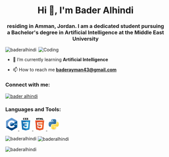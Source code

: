 <h1 align="center">Hi 👋, I'm Bader Alhindi</h1>
<h3 align="center">residing in Amman, Jordan. I am a dedicated student pursuing a Bachelor's degree in Artificial Intelligence at the Middle East University</h3>

<img align="right" alt="Coding" width="400" src="https://assets.pinterest.com/ext/embed.html?id=952722496157596064.gif">

<p align="left"> <img src="https://komarev.com/ghpvc/?username=baderalhindi&label=Profile%20views&color=0e75b6&style=flat" alt="baderalhindi" /> </p>

- 🌱 I’m currently learning **Artificial Intelligence**

- 📫 How to reach me **baderayman43@gmail.com**

<h3 align="left">Connect with me:</h3>
<p align="left">
<a href="https://linkedin.com/in/bader alhindi" target="blank"><img align="center" src="https://raw.githubusercontent.com/rahuldkjain/github-profile-readme-generator/master/src/images/icons/Social/linked-in-alt.svg" alt="bader alhindi" height="30" width="40" /></a>
</p>

<h3 align="left">Languages and Tools:</h3>
<p align="left"> <a href="https://www.w3schools.com/cpp/" target="_blank" rel="noreferrer"> <img src="https://raw.githubusercontent.com/devicons/devicon/master/icons/cplusplus/cplusplus-original.svg" alt="cplusplus" width="40" height="40"/> </a> <a href="https://www.w3schools.com/css/" target="_blank" rel="noreferrer"> <img src="https://raw.githubusercontent.com/devicons/devicon/master/icons/css3/css3-original-wordmark.svg" alt="css3" width="40" height="40"/> </a> <a href="https://www.w3.org/html/" target="_blank" rel="noreferrer"> <img src="https://raw.githubusercontent.com/devicons/devicon/master/icons/html5/html5-original-wordmark.svg" alt="html5" width="40" height="40"/> </a> <a href="https://www.python.org" target="_blank" rel="noreferrer"> <img src="https://raw.githubusercontent.com/devicons/devicon/master/icons/python/python-original.svg" alt="python" width="40" height="40"/> </a> </p>

<p><img align="left" src="https://github-readme-stats.vercel.app/api/top-langs?username=baderalhindi&show_icons=true&locale=en&layout=compact" alt="baderalhindi" /></p>

<p>&nbsp;<img align="center" src="https://github-readme-stats.vercel.app/api?username=baderalhindi&show_icons=true&locale=en" alt="baderalhindi" /></p>

<p><img align="center" src="https://github-readme-streak-stats.herokuapp.com/?user=baderalhindi&" alt="baderalhindi" /></p>

